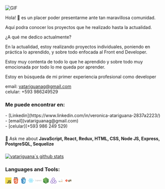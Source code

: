 

<img align="center" alt="GIF" src="https://www.freecodecamp.org/espanol/news/content/images/size/w2000/2021/01/objects.jpg" width="1000" height="400" />

<p>Hola! 👋   es un placer poder presentarme ante tan maravillosa comunidad.
 
Aquí podra conocer los proyectos que he realizado hasta la actualidad.
 
¿A qué me dedico actualmente?

En la actualidad, estoy realizando proyectos individuales, poniendo en práctica lo aprendido, y sobre todo  enfocada al Front end Developer.

Estoy muy contenta de todo lo que he aprendido  y sobre todo muy emocionada por todo lo me queda por aprender.

Estoy en búsqueda de mi primer experiencia profesional como developer </p>

email: vatariguanag@gmail.com <br>
celular: +593 986249529
###
<h3 align="left">Me puede encontrar en:</h3>
<p>
- [Linkedin](https://www.linkedin.com/in/veronica-atariguana-2837a2223/)<br>
- [email](vatariguanag@gmail.com) <br>
- [celular](+593 986 249 529)
 </p>

### 
💬 Ask me about **JavaScript, React, Redux, HTML, CSS, Node JS, Express, PostgreSQL, Sequelize**
###
[![vatariguana´s github stats](https://github-readme-stats.vercel.app/api?username=vatariguana)](https://github.com/anuraghazra/github-readme-stats)

###
<h3 align="left">Languages and Tools:</h3>
<code><img height="20" src="https://raw.githubusercontent.com/github/explore/80688e429a7d4ef2fca1e82350fe8e3517d3494d/topics/javascript/javascript.png"></code>
<code><img height="20" src="https://raw.githubusercontent.com/github/explore/80688e429a7d4ef2fca1e82350fe8e3517d3494d/topics/html/html.png"></code>
<code><img height="20" src="https://raw.githubusercontent.com/github/explore/80688e429a7d4ef2fca1e82350fe8e3517d3494d/topics/css/css.png"></code>
<code><img height="20" src="https://raw.githubusercontent.com/github/explore/80688e429a7d4ef2fca1e82350fe8e3517d3494d/topics/react/react.png"></code>
<code><img height="20" src="https://raw.githubusercontent.com/github/explore/80688e429a7d4ef2fca1e82350fe8e3517d3494d/topics/express/express.png"></code>
<code><img height="20" src="https://raw.githubusercontent.com/github/explore/80688e429a7d4ef2fca1e82350fe8e3517d3494d/topics/nodejs/nodejs.png"></code>
<code><img height="20" src="https://raw.githubusercontent.com/github/explore/80688e429a7d4ef2fca1e82350fe8e3517d3494d/topics/redux/redux.png"></code>
<code><img height="20" src="https://raw.githubusercontent.com/github/explore/80688e429a7d4ef2fca1e82350fe8e3517d3494d/topics/mysql/mysql.png"></code>
<code><img height="20" src="https://raw.githubusercontent.com/github/explore/80688e429a7d4ef2fca1e82350fe8e3517d3494d/topics/git/git.png"></code>


####

<!--
**vatariguana/vatariguana** is a ✨ _special_ ✨ repository because its `README.md` (this file) appears on your GitHub profile.

Here are some ideas to get you started:

- 🔭 I’m currently working on ...
- 🌱 I’m currently learning ...
- 👯 I’m looking to collaborate on ...
- 🤔 I’m looking for help with ...
- 
- 📫 How to reach me: ...
- 😄 Pronouns: ...
- ⚡ Fun fact: ...
-->
